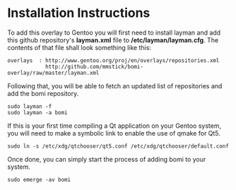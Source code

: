 # Installation Instructions
To add this overlay to Gentoo you will first need to install layman and add this github repository's **layman.xml** file to **/etc/layman/layman.cfg**. The contents of that file shall look something like this:

    overlays  : http://www.gentoo.org/proj/en/overlays/repositories.xml
                http://github.com/mmstick/bomi-overlay/raw/master/layman.xml

Following that, you will be able to fetch an updated list of repositories and add the bomi repository.

    sudo layman -f
    sudo layman -a bomi

If this is your first time compiling a Qt application on your Gentoo system, you will need to make a symbolic link to enable the use of qmake for Qt5.

    sudo ln -s /etc/xdg/qtchooser/qt5.conf /etc/xdg/qtchooser/default.conf

Once done, you can simply start the process of adding bomi to your system.

    sudo emerge -av bomi
